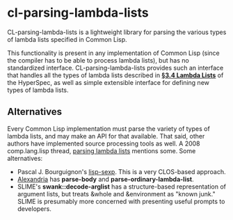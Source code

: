 # cl-parsing-lambda-lists

CL-parsing-lambda-lists is a lightweight library for parsing the various
types of lambda lists specified in Common Lisp.

This functionality is present in any implementation of Common Lisp
(since the compiler has to be able to process lambda lists), but has no
standardized interface.  CL-parsing-lambda-lists provides such an interface
that handles all the types of lambda lists described in
[**&sect;3.4 Lambda Lists**](http://www.lispworks.com/documentation/HyperSpec/Body/03_d.htm)
of the HyperSpec, as well as simple extensible interface for defining new types 
of lambda lists.

## Alternatives

Every Common Lisp implementation must parse the variety of types of lambda lists, 
and may make an API for that available.  That said, other authors have implemented
source processing tools as well.  A 2008 comp.lang.lisp thread,
[parsing lambda lists](https://groups.google.com/d/msg/comp.lang.lisp/0kp4c4VA-Ow/5F2rfAFACc0J)
mentions some.  Some alternatives:

* Pascal J. Bourguignon's [lisp-sexp](https://gitorious.org/com-informatimago/com-informatimago/source/c1d96bb4fcbe99ef1128bd2a94800fbc4e48529c:common-lisp/lisp-sexp).
  This is a very CLOS-based approach.
* [Alexandria](http://common-lisp.net/project/alexandria/) has **parse-body**
  and **parse-ordinary-lambda-list**.
* SLIME's **swank::decode-arglist** has a structure-based representation of argument lists, 
  but treats &whole and &environment as "known junk."  SLIME is presumably more concerned
  with presenting useful prompts to developers.

